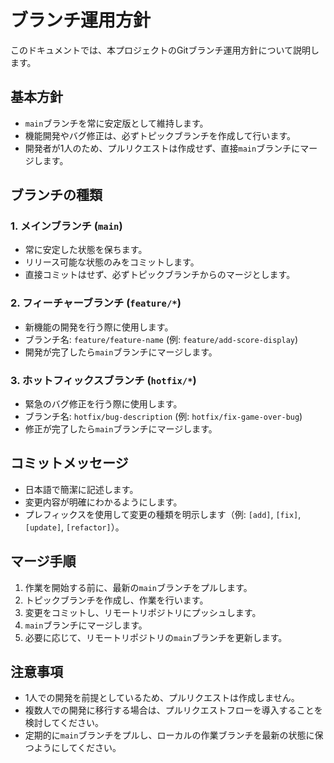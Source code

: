 # ブランチ運用方針

このドキュメントでは、本プロジェクトのGitブランチ運用方針について説明します。

## 基本方針

- `main`ブランチを常に安定版として維持します。
- 機能開発やバグ修正は、必ずトピックブランチを作成して行います。
- 開発者が1人のため、プルリクエストは作成せず、直接`main`ブランチにマージします。

## ブランチの種類

### 1. メインブランチ (`main`)

- 常に安定した状態を保ちます。
- リリース可能な状態のみをコミットします。
- 直接コミットはせず、必ずトピックブランチからのマージとします。

### 2. フィーチャーブランチ (`feature/*`)

- 新機能の開発を行う際に使用します。
- ブランチ名: `feature/feature-name` (例: `feature/add-score-display`)
- 開発が完了したら`main`ブランチにマージします。

### 3. ホットフィックスブランチ (`hotfix/*`)

- 緊急のバグ修正を行う際に使用します。
- ブランチ名: `hotfix/bug-description` (例: `hotfix/fix-game-over-bug`)
- 修正が完了したら`main`ブランチにマージします。

## コミットメッセージ

- 日本語で簡潔に記述します。
- 変更内容が明確にわかるようにします。
- プレフィックスを使用して変更の種類を明示します（例: `[add]`, `[fix]`, `[update]`, `[refactor]`）。

## マージ手順

1. 作業を開始する前に、最新の`main`ブランチをプルします。
2. トピックブランチを作成し、作業を行います。
3. 変更をコミットし、リモートリポジトリにプッシュします。
4. `main`ブランチにマージします。
5. 必要に応じて、リモートリポジトリの`main`ブランチを更新します。

## 注意事項

- 1人での開発を前提としているため、プルリクエストは作成しません。
- 複数人での開発に移行する場合は、プルリクエストフローを導入することを検討してください。
- 定期的に`main`ブランチをプルし、ローカルの作業ブランチを最新の状態に保つようにしてください。
